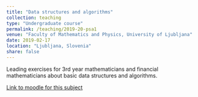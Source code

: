 ```yaml
---
title: "Data structures and algorithms"
collection: teaching
type: "Undergraduate course"
permalink: /teaching/2019-20-psa1
venue: "Faculty of Mathematics and Physics, University of Ljubljana"
date: 2019-02-17
location: "Ljubljana, Slovenia"
share: false
---
```


Leading exercises for 3rd year mathematicians and financial mathematicians about basic data structures and algorithms.

[Link to moodle for this subject](https://ucilnica1920.fmf.uni-lj.si/course/view.php?id=29)
